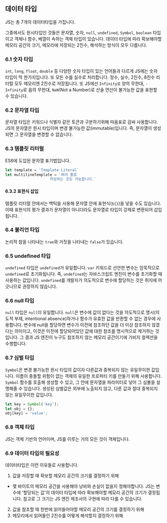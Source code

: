 ## 데이터 타입

JS는 총 7개의 데이터타입을 가집니다.

그중에서도 원시타입인 것들은 문자열, 숫자, `null`, `undefined`, `Symbol`, `boolean` 타입이고 객체나 함수, 배열이 속하는 객체 타입이 있습니다. 
데이터 타입에 따라 확보해야할 메모리 공간의 크기, 메모리에 저장되는 2진수, 해석하는 방식이 모두 다릅니다.

### 6.1 숫자 타입

`int`, `long`, `float`, `double` 등 다양한 숫자 타입이 있는 언어들과 다르게 JS에는 숫자 타입이 딱 한가지입니다. 
또 모든 수를 실수로 처리합니다. 정수, 실수, 2진수, 8진수 리터럴 모두 메모리엔 2진수로 저장됩니다. 
또 JS에선 `Infinity로` 양의 무한대, `-Infinity`로 음의 무한대, `NaN`(Not a Number)로 산술 연산이 불가능한 값을 표현할 수 있습니다.

### 6.2 문자열 타입

문자열 타입은 키워드나 식별자 같은 토큰과 구분하기위해 따옴표로 감싸 사용합니다. 
JS의 문자열은 원시 타입이며 변경 불가능한 값(immutable)입니다. 즉, 문자열이 생성되면 그 문자열을 변경할 수 없습니다.

### 6.3 템플릿 리터럴

ES6에 도입된 문자열 표기법입니다. 

```js
let template = `Template Literal`
let multilineTemplate = `여러 줄로
					작성하는 것도 가능합니다.`
```

#### 6.3.2 표현식 삽입

템플릿 리터럴 안에서는 백틱을 사용해 문자열 안에 표현식(`${}`)을 넣을 수도 있습니다. 이때 표현식의 평가 결과가 문자열이 아니더라도 문자열로 타입이 강제로 변환되어 삽입됩니다.

### 6.4 불리언 타입

논리적 참을 나타내는 `true`와 거짓을 나타내는 `false`가 있습니다.

### 6.5 undefined 타입

`undefined` 타입은 `undefined`가 유일합니다. `var` 키워드로 선언한 변수는 암묵적으로 `undefined`로 초기화됩니다. 
즉, `undefined`는 자바스크립트 엔진이 변수를 초기화할 때 사용하는 값입니다. `undefined`를 개발자가 의도적으로 변수에 할당하는 것은 취지에 어긋나므로 권장하지 않습니다.

### 6.6 null 타입

`null` 타입은 `null`이 유일합니다. `null`은 변수에 값이 없다는 것을 의도적으로 명시(의도적 부재, intentional absence)하거나 
함수가 유효한 값을 반환할 수 없는 경우에 사용합니다. 변수에 null을 할당하면 변수가 이전에 참조하던 값을 더 이상 참조하지 않겠다는 의미이고, 
이것은 이전에 할당되어있던 값에 대한 참조를 명시적으로 제거하는 것입니다. 그 결과 JS 엔진이 누구도 참조하지 않는 메모리 공간이기에 가비지 컬렉션을 수행합니다. 

### 6.7 심벌 타입

`Symbol`은 변경 불가능한 원시 타입의 값이자 다른값과 중복되지 않는 유일무이한 값입니다.
이름이 충돌할 위험이 없는 객체의 유일한 프로퍼티 키를 만들기 위해 사용합니다.
`Symbol` 함수를 호출해 생성할 수 있고, 그 안에 문자열을 파라미터로 넣어 그 심볼을 설명해줄 수 있습니다.
생성된 심벌값은 외부에 노출되지 않고, 다른 값과 절대 중복되지 않는 유일무이한 값입니다.

```js
let key = Symbol('key');
let obj = {};
obj[key] = 'value';
```

### 6.8 객체 타입

JS는 객체 기반의 언어이며, JS를 이루는 거의 모든 것이 객체입니다.

### 6.9 데이터 타입의 필요성

데이터타입은 이런 이유들로 사용합니다.

1. 값을 저장할 때 확보할 메모리 공간의 크기를 결정하기 위해 
- 몇 바이트의 메모리 공간을 사용해야 낭비와 손실이 없을지 정해야합니다. JS는 변수에 '할당되는 값'의 데이터 타입에 따라 확보해야할 메모리 공간의 크기가 결정됩니다. 참고로 그 크기는 JS 엔진 제조사의 구현에 따라 다를 수 있습니다. 
2. 값을 참조할 때 한번에 읽어들어야할 메모리 공간의 크기를 결정하기 위해
3. 메모리에서 읽어들인 2진수를 어떻게 해석할지 결정하기 위해
